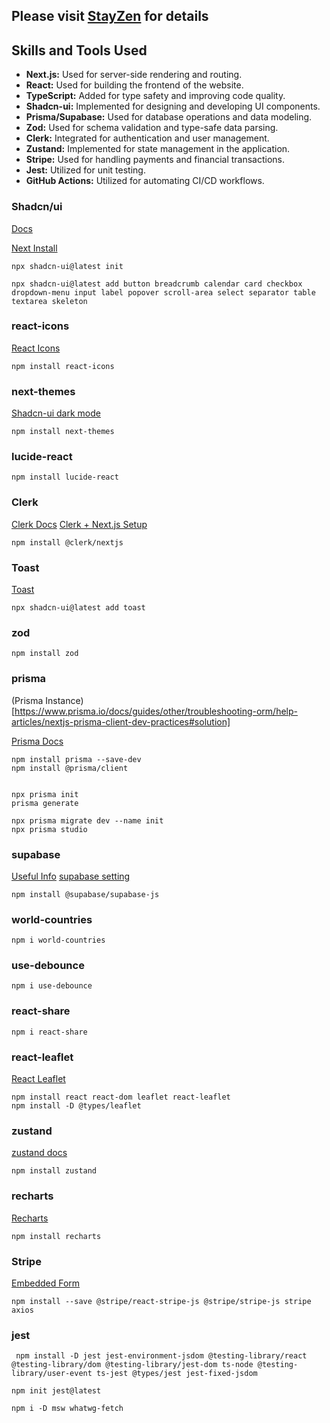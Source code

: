 ## Please visit [StayZen](https://purplecat-stayzen.vercel.app) for details

## Skills and Tools Used

- **Next.js:** Used for server-side rendering and routing.
- **React:** Used for building the frontend of the website.
- **TypeScript:** Added for type safety and improving code quality.
- **Shadcn-ui:** Implemented for designing and developing UI components.
- **Prisma/Supabase:** Used for database operations and data modeling.
- **Zod:** Used for schema validation and type-safe data parsing.
- **Clerk:** Integrated for authentication and user management.
- **Zustand:** Implemented for state management in the application.
- **Stripe:** Used for handling payments and financial transactions.
- **Jest:** Utilized for unit testing.
- **GitHub Actions:** Utilized for automating CI/CD workflows.

### Shadcn/ui

[Docs](https://ui.shadcn.com/)

[Next Install](https://ui.shadcn.com/docs/installation/next)

```
npx shadcn-ui@latest init

npx shadcn-ui@latest add button breadcrumb calendar card checkbox dropdown-menu input label popover scroll-area select separator table textarea skeleton

```

### react-icons

[React Icons](https://react-icons.github.io/react-icons/)

```
npm install react-icons

```

### next-themes

[Shadcn-ui dark mode](https://ui.shadcn.com/docs/dark-mode/next)

```
npm install next-themes

```

### lucide-react

```
npm install lucide-react

```

### Clerk

[Clerk Docs](https://clerk.com/)
[Clerk + Next.js Setup](https://clerk.com/docs/quickstarts/nextjs)

```
npm install @clerk/nextjs

```

### Toast

[Toast](https://ui.shadcn.com/docs/components/toast)

```
npx shadcn-ui@latest add toast

```

### zod

```
npm install zod

```

### prisma

(Prisma Instance)[https://www.prisma.io/docs/guides/other/troubleshooting-orm/help-articles/nextjs-prisma-client-dev-practices#solution]

[Prisma Docs](https://www.prisma.io/docs/concepts/components/prisma-client/crud)

```
npm install prisma --save-dev
npm install @prisma/client


npx prisma init
prisma generate

npx prisma migrate dev --name init
npx prisma studio

```

### supabase

[Useful Info](https://supabase.com/partners/integrations/prisma)
[supabase setting](https://supabase.com/dashboard/project/qznnseygugjjcdbpnfho/settings/database)

```
npm install @supabase/supabase-js

```

### world-countries

```
npm i world-countries

```

### use-debounce

```
npm i use-debounce

```

### react-share

```
npm i react-share

```

### react-leaflet

[React Leaflet](https://react-leaflet.js.org/)

```
npm install react react-dom leaflet react-leaflet
npm install -D @types/leaflet

```

### zustand

[zustand docs](https://docs.pmnd.rs/zustand/getting-started/introduction)

```
npm install zustand

```

### recharts

[Recharts](https://recharts.org/en-US/)

```
npm install recharts

```

### Stripe

[Embedded Form](https://docs.stripe.com/checkout/embedded/quickstart)

```
npm install --save @stripe/react-stripe-js @stripe/stripe-js stripe axios

```

### jest

```
 npm install -D jest jest-environment-jsdom @testing-library/react @testing-library/dom @testing-library/jest-dom ts-node @testing-library/user-event ts-jest @types/jest jest-fixed-jsdom

npm init jest@latest

npm i -D msw whatwg-fetch

```
